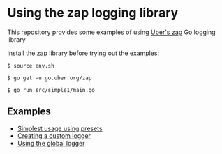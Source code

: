 # Using the zap logging library

This repository provides some examples of using [Uber's zap](https://github.com/uber-go/zap) Go logging library

Install the zap library before trying out the examples:

```console
$ source env.sh

$ go get -u go.uber.org/zap

$ go run src/simple1/main.go
```

## Examples

* [Simplest usage using presets](./src/simple1)
* [Creating a custom logger](./src/customlogger)
* [Using the global logger](./src/globallogger)